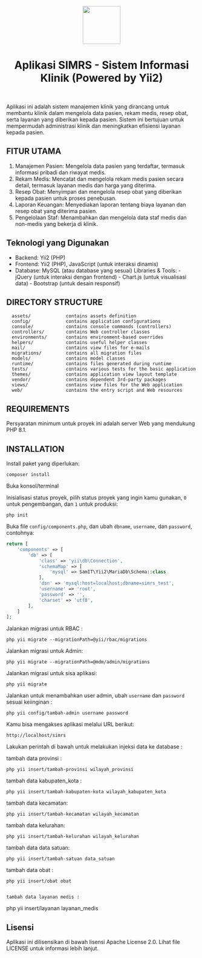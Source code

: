 <p align="center">
    <a href="https://github.com/yiisoft" target="_blank">
        <img src="https://avatars0.githubusercontent.com/u/993323" height="100px">
    </a>
    <h1 align="center">Aplikasi SIMRS - Sistem Informasi Klinik (Powered by Yii2)</h1>
    <br>
</p>

Aplikasi ini adalah sistem manajemen klinik yang dirancang untuk membantu klinik dalam mengelola data pasien, rekam medis, resep obat, serta layanan yang diberikan kepada pasien. Sistem ini bertujuan untuk mempermudah administrasi klinik dan meningkatkan efisiensi layanan kepada pasien.

## FITUR UTAMA

1. Manajemen Pasien: Mengelola data pasien yang terdaftar, termasuk informasi pribadi dan riwayat medis.
2. Rekam Medis: Mencatat dan mengelola rekam medis pasien secara detail, termasuk layanan medis dan harga yang diterima.
3. Resep Obat: Menyimpan dan mengelola resep obat yang diberikan kepada pasien untuk proses penebusan.
4. Laporan Keuangan: Menyediakan laporan tentang biaya layanan dan resep obat yang diterima pasien.
5. Pengelolaan Staf: Menambahkan dan mengelola data staf medis dan non-medis yang bekerja di klinik.

## Teknologi yang Digunakan

- Backend: Yii2 (PHP)
- Frontend: Yii2 (PHP), JavaScript (untuk interaksi dinamis)
- Database: MySQL (atau database yang sesuai)
  Libraries & Tools: - jQuery (untuk interaksi dengan frontend) - Chart.js (untuk visualisasi data) - Bootstrap (untuk desain responsif)

## DIRECTORY STRUCTURE

      assets/             contains assets definition
      config/             contains application configurations
      console/            contains console commands (controllers)
      controllers/        contains Web controller classes
      environments/       contains environment-based overrides
      helpers/            contains useful helper classes
      mail/               contains view files for e-mails
      migrations/         contains all migration files
      models/             contains model classes
      runtime/            contains files generated during runtime
      tests/              contains various tests for the basic application
      themes/             contains application view layout template
      vendor/             contains dependent 3rd-party packages
      views/              contains view files for the Web application
      web/                contains the entry script and Web resources

## REQUIREMENTS

Persyaratan minimum untuk proyek ini adalah server Web yang mendukung PHP 8.1.

## INSTALLATION

Install paket yang diperlukan:

```
composer install
```

Buka konsol/terminal

Inisialisasi status proyek, pilih status proyek yang ingin kamu gunakan, `0` untuk pengembangan, dan `1` untuk produksi:

```
php init
```

Buka file `config/components.php`, dan ubah `dbname`, `username`, dan `password`, contohnya:

```php
return [
    'components' => [
        'db' => [
            'class' => 'yii\db\Connection',
            'schemaMap' => [
                'mysql' => SamIT\Yii2\MariaDb\Schema::class
            ],
            'dsn' => 'mysql:host=localhost;dbname=simrs_test',
            'username' => 'root',
            'password' => '',
            'charset' => 'utf8',
        ],
    ]
];
```

Jalankan migrasi untuk RBAC :

```
php yii migrate --migrationPath=@yii/rbac/migrations
```

Jalankan migrasi untuk Admin:

```
php yii migrate --migrationPath=@mdm/admin/migrations
```

Jalankan migrasi untuk sisa aplikasi:

```
php yii migrate
```

Jalankan untuk menambahkan user admin, ubah `username` dan `password` sesuai keiinginan :

```
php yii config/tambah-admin username password
```

Kamu bisa mengakses aplikasi melalui URL berikut:

```
http://localhost/simrs
```

Lakukan perintah di bawah untuk melakukan injeksi data ke database :

tambah data provinsi :

```
php yii insert/tambah-provinsi wilayah_provinsi
```

tambah data kabupaten_kota :

```
php yii insert/tambah-kabupaten-kota wilayah_kabupaten_kota
```

tambah data kecamatan:

```
php yii insert/tambah-kecamatan wilayah_kecamatan
```

tambah data kelurahan:

```
php yii insert/tambah-kelurahan wilayah_kelurahan
```

tambah data data satuan:

```
php yii insert/tambah-satuan data_satuan
```

tambah data obat :

```
php yii insert/obat obat


tambah data layanan medis :

```

php yii insert/layanan layanan_medis

## Lisensi

Aplikasi ini dilisensikan di bawah lisensi Apache License 2.0. Lihat file LICENSE untuk informasi lebih lanjut.

```

```
